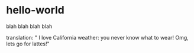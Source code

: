 # hello-world
blah blah blah                    blah

translation:
" I love California weather: you never know what to wear! Omg, lets go for lattes!"
